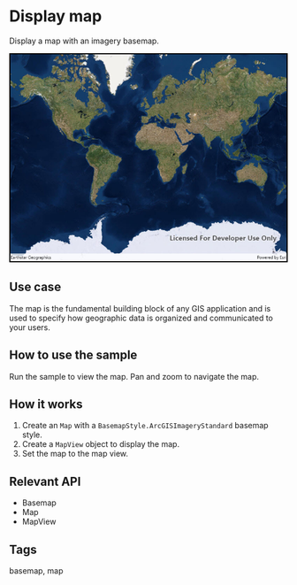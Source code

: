 # Display map

Display a map with an imagery basemap.

![Image of display map](DisplayMap.jpg)

## Use case

The map is the fundamental building block of any GIS application and is used to specify how geographic data is organized and communicated to your users.

## How to use the sample

Run the sample to view the map. Pan and zoom to navigate the map.

## How it works

1. Create an `Map` with a `BasemapStyle.ArcGISImageryStandard` basemap style.
2. Create a `MapView` object to display the map.
3. Set the map to the map view.

## Relevant API

* Basemap
* Map
* MapView

## Tags

basemap, map